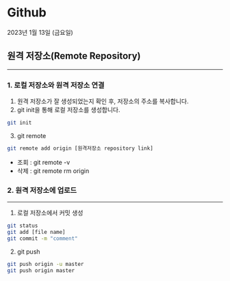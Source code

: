 # Github 
2023년 1월 13일 (금요일)

## 원격 저장소(Remote Repository)
---
### 1. 로컬 저장소와 원격 저장소 연결
1. 원격 저장소가 잘 생성되었는지 확인 후, 저장소의 주소를 복사합니다.
2. git init을 통해 로컬 저장소를 생성합니다.
```bash
git init
```
3. git remote
```bash
git remote add origin [원격저장소 repository link]
```
- 조회 : git remote -v
- 삭제 : git remote rm origin

### 2. 원격 저장소에 업로드
---
1. 로컬 저장소에서 커밋 생성
```bash
git status
git add [file name]
git commit -m "comment"
```
2. git push
```bash
git push origin -u master
git push origin master
```
